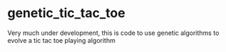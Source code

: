 # genetic_tic_tac_toe

Very much under development, this is code to use genetic algorithms to evolve a tic tac toe playing algorithm
